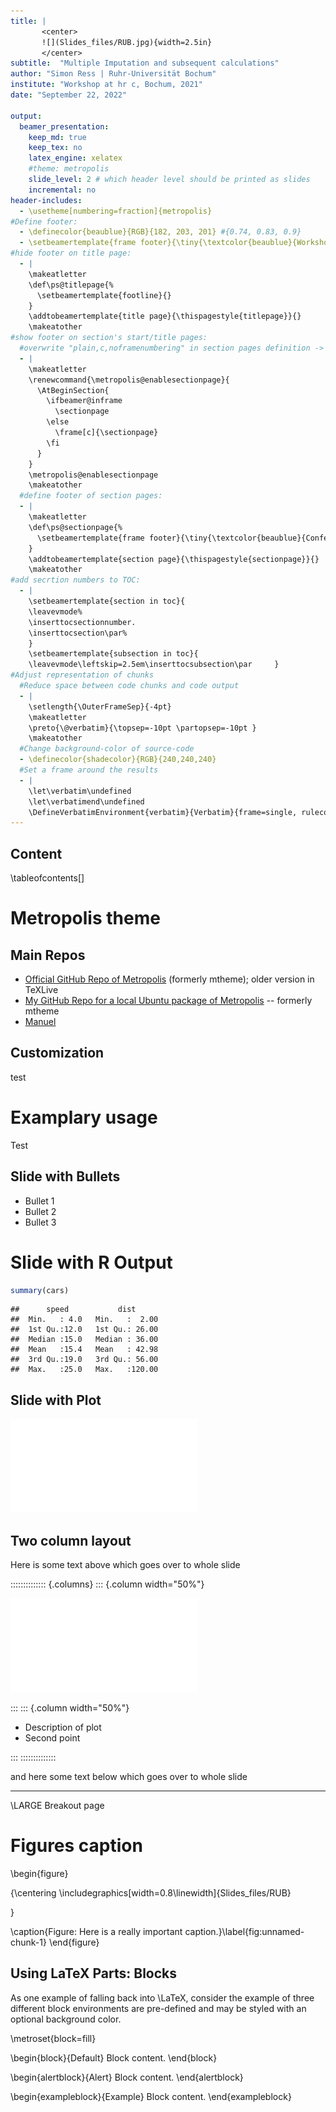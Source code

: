 ```yaml
---
title: |
       <center>
       ![](Slides_files/RUB.jpg){width=2.5in}
       </center>
subtitle:  "Multiple Imputation and subsequent calculations"
author: "Simon Ress | Ruhr-Universität Bochum"
institute: "Workshop at hr c, Bochum, 2021"
date: "September 22, 2022"

output:
  beamer_presentation:
    keep_md: true
    keep_tex: no
    latex_engine: xelatex
    #theme: metropolis
    slide_level: 2 # which header level should be printed as slides
    incremental: no
header-includes:
  - \usetheme[numbering=fraction]{metropolis}
#Define footer:
  - \definecolor{beaublue}{RGB}{182, 203, 201} #{0.74, 0.83, 0.9}
  - \setbeamertemplate{frame footer}{\tiny{\textcolor{beaublue}{Workshop Multiple Imputation and subsequent calculations (at hr c),  2022 | SIMON RESS}}}
#hide footer on title page:
  - |
    \makeatletter
    \def\ps@titlepage{%
      \setbeamertemplate{footline}{}
    }
    \addtobeamertemplate{title page}{\thispagestyle{titlepage}}{}
    \makeatother
#show footer on section's start/title pages:
  #overwrite "plain,c,noframenumbering" in section pages definition -> enables footer:
  - |
    \makeatletter
    \renewcommand{\metropolis@enablesectionpage}{
      \AtBeginSection{
        \ifbeamer@inframe
          \sectionpage
        \else
          \frame[c]{\sectionpage}
        \fi
      }
    }
    \metropolis@enablesectionpage
    \makeatother
  #define footer of section pages:
  - |
    \makeatletter
    \def\ps@sectionpage{%
      \setbeamertemplate{frame footer}{\tiny{\textcolor{beaublue}{Conference 56. Jahrestagung der DGSMP, 2021 | SIMON RESS}}}
    }
    \addtobeamertemplate{section page}{\thispagestyle{sectionpage}}{}
    \makeatother
#add secrtion numbers to TOC:
  - |
    \setbeamertemplate{section in toc}{
    \leavevmode%
    \inserttocsectionnumber. 
    \inserttocsection\par%
    }
    \setbeamertemplate{subsection in toc}{
    \leavevmode\leftskip=2.5em\inserttocsubsection\par     }
#Adjust representation of chunks
  #Reduce space between code chunks and code output
  - |
    \setlength{\OuterFrameSep}{-4pt}
    \makeatletter
    \preto{\@verbatim}{\topsep=-10pt \partopsep=-10pt }
    \makeatother
  #Change background-color of source-code
  - \definecolor{shadecolor}{RGB}{240,240,240}
  #Set a frame around the results
  - | 
    \let\verbatim\undefined
    \let\verbatimend\undefined
    \DefineVerbatimEnvironment{verbatim}{Verbatim}{frame=single, rulecolor=\color{shadecolor}, framerule=0.3mm,framesep=1mm}
---
```





## Content
\tableofcontents[]

# Metropolis theme

## Main Repos

- [Official GitHub Repo of Metropolis](https://github.com/matze/mtheme)
  (formerly mtheme); older version in TeXLive 
- [My GitHub Repo for a local Ubuntu package of Metropolis](https://github.com/eddelbuettel/pkg-latex-metropolis) -- formerly mtheme
- [Manuel](https://mirror.physik.tu-berlin.de/pub/CTAN/macros/latex/contrib/beamer-contrib/themes/metropolis/doc/metropolistheme.pdf) 

## Customization

test

# Examplary usage

Test

## Slide with Bullets

- Bullet 1
- Bullet 2
- Bullet 3

# Slide with R Output


```r
summary(cars)
```

```
##      speed           dist       
##  Min.   : 4.0   Min.   :  2.00  
##  1st Qu.:12.0   1st Qu.: 26.00  
##  Median :15.0   Median : 36.00  
##  Mean   :15.4   Mean   : 42.98  
##  3rd Qu.:19.0   3rd Qu.: 56.00  
##  Max.   :25.0   Max.   :120.00
```

## Slide with Plot

![](Slides_files/figure-beamer/pressure-1.pdf)<!-- --> 



## Two column layout

Here is some text above which goes over to whole slide

<!-- -------------------------- -->
<!-- Start of two column layout -->

:::::::::::::: {.columns}
::: {.column width="50%"}

![](Slides_files/figure-beamer/AirPassengers-1.pdf)<!-- --> 

:::
::: {.column width="50%"}

- Description of plot
- Second point

:::
::::::::::::::

<!-- End of two column layout -->
<!-- ------------------------ -->


and here some text below which goes over to whole slide


<!-- Create new page without title -->
_ _ _  

\LARGE Breakout page

# Figures caption

\begin{figure}

{\centering \includegraphics[width=0.8\linewidth]{Slides_files/RUB} 

}

\caption{Figure: Here is a really important caption.}\label{fig:unnamed-chunk-1}
\end{figure}

## Using LaTeX Parts: Blocks

As one example of falling back into \LaTeX, consider the example of
three different block environments are pre-defined and may be styled
with an optional background color.

<!-- this sets the background -->
\metroset{block=fill} 

\begin{block}{Default}
  Block content.
\end{block}

\begin{alertblock}{Alert}
  Block content.
\end{alertblock}

\begin{exampleblock}{Example}
  Block content.
\end{exampleblock}
